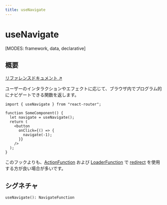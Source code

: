 ```yaml
---
title: useNavigate
---
```


# useNavigate

[MODES: framework, data, declarative]

## 概要

[リファレンスドキュメント ↗](https://api.reactrouter.com/v7/functions/react_router.useNavigate.html)

ユーザーのインタラクションやエフェクトに応じて、ブラウザ内でプログラム的にナビゲートできる関数を返します。

```tsx
import { useNavigate } from "react-router";

function SomeComponent() {
  let navigate = useNavigate();
  return (
    <button
      onClick={() => {
        navigate(-1);
      }}
    />
  );
}
```

このフックよりも、[ActionFunction](../Other/ActionFunction) および [LoaderFunction](../Other/LoaderFunction) で [redirect](../utils/redirect) を使用する方が良い場合が多いです。

## シグネチャ

```tsx
useNavigate(): NavigateFunction
```